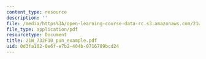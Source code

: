 ```yaml
---
content_type: resource
description: ''
file: /media/https%3A/open-learning-course-data-rc.s3.amazonaws.com/21w-732-science-writing-and-new-media-fall-2010/0d3fa1020e6fe7b2404b0716789bcd24_21W_732F10_pun_example.pdf
file_type: application/pdf
resourcetype: Document
title: 21W_732F10_pun_example.pdf
uid: 0d3fa102-0e6f-e7b2-404b-0716789bcd24
---
```

